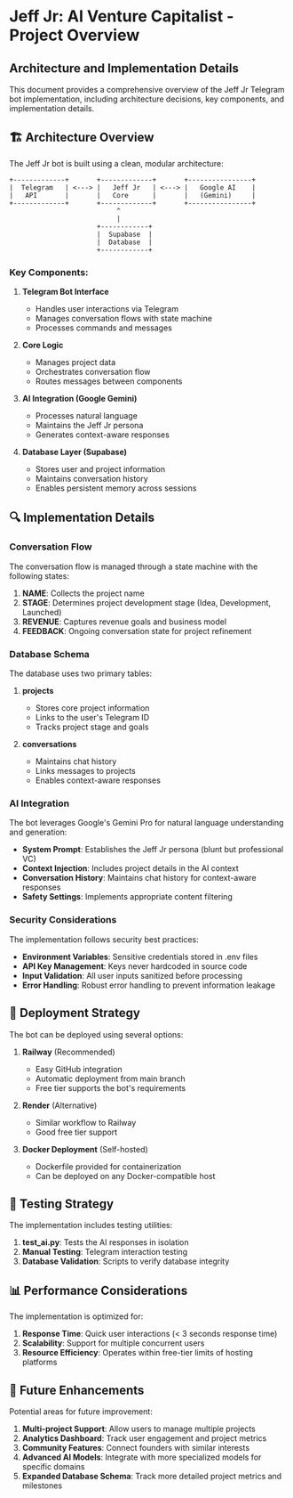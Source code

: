 # Jeff Jr: AI Venture Capitalist - Project Overview

## Architecture and Implementation Details

This document provides a comprehensive overview of the Jeff Jr Telegram bot implementation, including architecture decisions, key components, and implementation details.

## 🏗️ Architecture Overview

The Jeff Jr bot is built using a clean, modular architecture:

```
+-------------+       +-------------+       +----------------+
|  Telegram   | <---> |   Jeff Jr   | <---> |   Google AI    |
|   API       |       |   Core      |       |   (Gemini)     |
+-------------+       +-------------+       +----------------+
                           ^
                           |
                      +------------+
                      |  Supabase  |
                      |  Database  |
                      +------------+
```

### Key Components:

1. **Telegram Bot Interface**
   - Handles user interactions via Telegram
   - Manages conversation flows with state machine
   - Processes commands and messages

2. **Core Logic**
   - Manages project data
   - Orchestrates conversation flow
   - Routes messages between components

3. **AI Integration (Google Gemini)**
   - Processes natural language
   - Maintains the Jeff Jr persona
   - Generates context-aware responses

4. **Database Layer (Supabase)**
   - Stores user and project information
   - Maintains conversation history
   - Enables persistent memory across sessions

## 🔍 Implementation Details

### Conversation Flow

The conversation flow is managed through a state machine with the following states:

1. **NAME**: Collects the project name
2. **STAGE**: Determines project development stage (Idea, Development, Launched)
3. **REVENUE**: Captures revenue goals and business model
4. **FEEDBACK**: Ongoing conversation state for project refinement

### Database Schema

The database uses two primary tables:

1. **projects**
   - Stores core project information
   - Links to the user's Telegram ID
   - Tracks project stage and goals

2. **conversations**
   - Maintains chat history
   - Links messages to projects
   - Enables context-aware responses

### AI Integration

The bot leverages Google's Gemini Pro for natural language understanding and generation:

- **System Prompt**: Establishes the Jeff Jr persona (blunt but professional VC)
- **Context Injection**: Includes project details in the AI context
- **Conversation History**: Maintains chat history for context-aware responses
- **Safety Settings**: Implements appropriate content filtering

### Security Considerations

The implementation follows security best practices:

- **Environment Variables**: Sensitive credentials stored in .env files
- **API Key Management**: Keys never hardcoded in source code
- **Input Validation**: All user inputs sanitized before processing
- **Error Handling**: Robust error handling to prevent information leakage

## 🚀 Deployment Strategy

The bot can be deployed using several options:

1. **Railway** (Recommended)
   - Easy GitHub integration
   - Automatic deployment from main branch
   - Free tier supports the bot's requirements

2. **Render** (Alternative)
   - Similar workflow to Railway
   - Good free tier support

3. **Docker Deployment** (Self-hosted)
   - Dockerfile provided for containerization
   - Can be deployed on any Docker-compatible host

## 🧪 Testing Strategy

The implementation includes testing utilities:

1. **test_ai.py**: Tests the AI responses in isolation
2. **Manual Testing**: Telegram interaction testing
3. **Database Validation**: Scripts to verify database integrity

## 📊 Performance Considerations

The implementation is optimized for:

1. **Response Time**: Quick user interactions (< 3 seconds response time)
2. **Scalability**: Support for multiple concurrent users
3. **Resource Efficiency**: Operates within free-tier limits of hosting platforms

## 🔮 Future Enhancements

Potential areas for future improvement:

1. **Multi-project Support**: Allow users to manage multiple projects
2. **Analytics Dashboard**: Track user engagement and project metrics
3. **Community Features**: Connect founders with similar interests
4. **Advanced AI Models**: Integrate with more specialized models for specific domains
5. **Expanded Database Schema**: Track more detailed project metrics and milestones